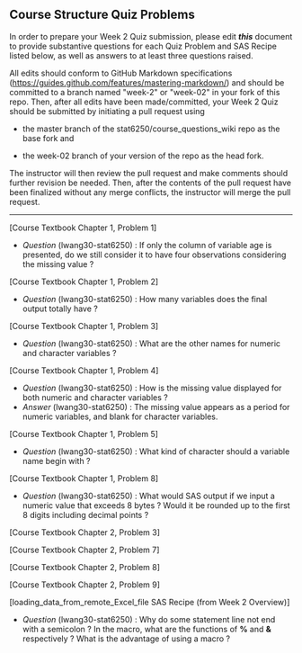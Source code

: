 ## Course Structure Quiz Problems

In order to prepare your Week 2 Quiz submission, please edit ***this*** document to provide substantive questions for each Quiz Problem and SAS Recipe listed below, as well as answers to at least three questions raised.

All edits should conform to GitHub Markdown specifications (https://guides.github.com/features/mastering-markdown/) and should be committed to a branch named "week-2" or "week-02" in your fork of this repo. Then, after all edits have been made/committed, your Week 2 Quiz should be submitted by initiating a pull request using

- the master branch of the stat6250/course_questions_wiki repo as the base fork and

- the week-02 branch of your version of the repo as the head fork.

The instructor will then review the pull request and make comments should further revision be needed. Then, after the contents of the pull request have been finalized without any merge conflicts, the instructor will merge the pull request.

********************************************************************************


[Course Textbook Chapter 1, Problem 1]
- *Question* (lwang30-stat6250) : If only the column of variable age is presented, do we still consider it to have four observations considering the missing value ?

[Course Textbook Chapter 1, Problem 2]
- *Question* (lwang30-stat6250) : How many variables does the final output totally have ?

[Course Textbook Chapter 1, Problem 3]
- *Question* (lwang30-stat6250) : What are the other names for numeric and character variables ?

[Course Textbook Chapter 1, Problem 4]
- *Question* (lwang30-stat6250) : How is the missing value displayed for both numeric and character variables ?
- *Answer* (lwang30-stat6250) : The missing value appears as a period for numeric variables, and blank for character variables.

[Course Textbook Chapter 1, Problem 5]
- *Question* (lwang30-stat6250) : What kind of character should a variable name begin with ?

[Course Textbook Chapter 1, Problem 8]
- *Question* (lwang30-stat6250) : What would SAS output if we input a numeric value that exceeds 8 bytes ? Would it be rounded up to the first 8 digits including decimal points ?

[Course Textbook Chapter 2, Problem 3]


[Course Textbook Chapter 2, Problem 7]


[Course Textbook Chapter 2, Problem 8]


[Course Textbook Chapter 2, Problem 9]


[loading_data_from_remote_Excel_file SAS Recipe (from Week 2 Overview)]
- *Question* (lwang30-stat6250) : Why do some statement line not end with a semicolon ? In the macro, what are the functions of **%** and **&** respectively ? What is the advantage of using a macro ? 

